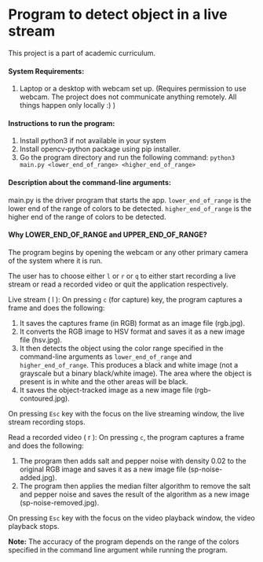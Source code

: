 # Program to detect object in a live stream
This project is a part of academic curriculum.

#### System Requirements:
1. Laptop or a desktop with webcam set up. (Requires permission to use webcam. The project does not communicate anything remotely. All things happen only locally :) )

#### Instructions to run the program:
1. Install python3 if not available in your system
2. Install opencv-python package using pip installer.
3. Go the program directory and run the following command:
`python3 main.py <lower_end_of_range> <higher_end_of_range>`

#### Description about the command-line arguments:
main.py is the driver program that starts the app.
`lower_end_of_range` is the lower end of the range of colors to be detected.
`higher_end_of_range` is the higher end of the range of colors to be detected.

#### Why LOWER_END_OF_RANGE and UPPER_END_OF_RANGE?
The program begins by opening the webcam or any other primary camera of the system where it is run.

The user has to choose either `l` or `r` or `q` to either start recording a live stream or read a recorded video or quit the application respectively.

Live stream ( l ):
On pressing `c` (for capture) key, the program captures a frame and does the following:
1. It saves the captures frame (in RGB) format as an image file (rgb.jpg).
2. It converts the RGB image to HSV format and saves it as a new image file (hsv.jpg).
3. It then detects the object using the color range specified in the command-line arguments as `lower_end_of_range` and `higher_end_of_range`. This produces a black and white image (not a grayscale but a binary black/white image). The area where the object is present is in white and the other areas will be black.
4. It saves the object-tracked image as a new image file (rgb-contoured.jpg).

On pressing `Esc` key with the focus on the live streaming window, the live stream recording stops.

Read a recorded video ( r ):
On pressing `c`, the program captures a frame and does the following:
1. The program then adds salt and pepper noise with density 0.02 to the original RGB image and saves it as a new image file (sp-noise-added.jpg).
2. The program then applies the median filter algorithm to remove the salt and pepper noise and saves the result of the algorithm as a new image (sp-noise-removed.jpg).

On pressing `Esc` key with the focus on the video playback window, the video playback stops.

**Note:** The accuracy of the program depends on the range of the colors specified in the command line argument while running the program.
